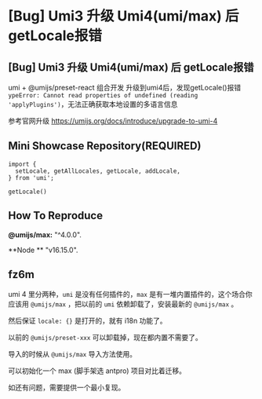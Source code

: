 # [Bug] Umi3 升级 Umi4(umi/max) 后 getLocale报错

<!--
感谢您向我们反馈问题，为了高效的解决问题，我们期望你能提供以下信息：
-->

## [Bug] Umi3 升级 Umi4(umi/max) 后 getLocale报错

<!-- A clear and concise description of what the bug is. -->
<!-- 清晰的描述下遇到的问题。-->

umi + @umijs/preset-react 组合开发 升级到umi4后，发现getLocale()报错 `ypeError: Cannot read properties of undefined (reading 'applyPlugins')`，无法正确获取本地设置的多语言信息

参考官网升级 https://umijs.org/docs/introduce/upgrade-to-umi-4

## Mini Showcase Repository(REQUIRED)

```
import {
  setLocale, getAllLocales, getLocale, addLocale,
} from 'umi';

getLocale()
```

## How To Reproduce

**@umijs/max:** "^4.0.0".

**Node ** "v16.15.0".

<!-- 请提供复现链接/步骤，错误日志以及相关配置 -->

## fz6m

umi 4 里分两种，`umi` 是没有任何插件的，`max` 是有一堆内置插件的，这个场合你应该用 `@umijs/max` ，把以前的 `umi` 依赖卸载了，安装最新的 `@umijs/max` 。

然后保证 `locale: {}` 是打开的，就有 i18n 功能了。

以前的 `@umijs/preset-xxx` 可以卸载掉，现在都内置不需要了。

导入的时候从 `@umijs/max` 导入方法使用。

可以初始化一个 max (脚手架选 antpro) 项目对比着迁移。

如还有问题，需要提供一个最小复现。
